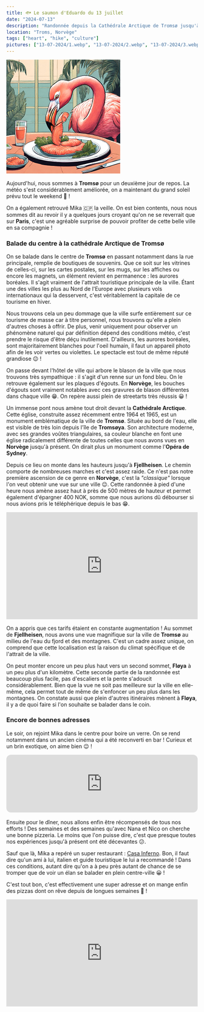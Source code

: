 ```yaml
---
title: 🐟 Le saumon d'Eduardo du 13 juillet
date: "2024-07-13"
description: "Randonnée depuis la Cathédrale Arctique de Tromsø jusqu'à Fjellheisen et Fløya !"
location: "Troms, Norvège"
tags: ["heart", "hike", "culture"]
pictures: ["13-07-2024/1.webp", "13-07-2024/2.webp", "13-07-2024/3.webp", "13-07-2024/4.webp", "13-07-2024/5.webp", "13-07-2024/6.webp", "13-07-2024/7.webp", "13-07-2024/8.webp", "13-07-2024/9.webp", "13-07-2024/10.webp"]
---
```


![Saumon d'Eduardo](../saumon_eduardo.png)

Aujourd'hui, nous sommes à **Tromsø** pour un deuxième jour de repos. La météo s'est considérablement améliorée, on a maintenant du grand soleil prévu tout le weekend 🥳 !

On a également retrouvé Mika 🇨🇵 la veille. On est bien contents, nous nous sommes dit au revoir il y a quelques jours croyant qu'on ne se reverrait que sur **Paris**, c'est une agréable surprise de pouvoir profiter de cette belle ville en sa compagnie !

### Balade du centre à la cathédrale Arctique de Tromsø
On se balade dans le centre de **Tromsø** en passant notamment dans la rue principale, remplie de boutiques de souvenirs. Que ce soit sur les vitrines de celles-ci, sur les cartes postales, sur les mugs, sur les affiches ou encore les magnets, un élément revient en permanence : les aurores boréales. Il s'agit vraiment de l'attrait touristique principale de la ville. Étant une des villes les plus au Nord de l'Europe avec plusieurs vols internationaux qui la desservent, c'est véritablement la capitale de ce tourisme en hiver.

Nous trouvons cela un peu dommage que la ville surfe entièrement sur ce tourisme de masse car à titre personnel, nous trouvons qu'elle a plein d'autres choses à offrir. De plus, venir uniquement pour observer un phénomène naturel qui par définition dépend des conditions météo, c'est prendre le risque d'être déçu inutilement. D'ailleurs, les aurores boréales, sont majoritairement blanches pour l'oeil humain, il faut un appareil photo afin de les voir vertes ou violettes. Le spectacle est tout de même réputé grandiose 😉 !

On passe devant l'hôtel de ville qui arbore le blason de la ville que nous trouvons très sympathique : il s'agit d'un renne sur un fond bleu. On le retrouve également sur les plaques d'égouts. En **Norvège**, les bouches d'égouts sont vraiment notables avec ces gravures de blason différentes dans chaque ville 😁. On repère aussi plein de streetarts très réussis 😀 !

Un immense pont nous amène tout droit devant la **Cathédrale Arctique**. Cette église, construite assez récemment entre 1964 et 1965, est un monument emblématique de la ville de **Tromsø**. Située au bord de l'eau, elle est visible de très loin depuis l'île de **Tromsøya**. Son architecture moderne, avec ses grandes voûtes triangulaires, sa couleur blanche en font une église radicalement différente de toutes celles que nous avons vues en **Norvège** jusqu'à présent. On dirait plus un monument comme l'**Opéra de Sydney**.

Depuis ce lieu on monte dans les hauteurs jusqu'à **Fjellheisen**. Le chemin comporte de nombreuses marches et c'est assez raide. Ce n'est pas notre première ascension de ce genre en **Norvège**, c'est la *"classique"* lorsque l'on veut obtenir une vue sur une ville 😉. Cette randonnée à pied d'une heure nous amène assez haut à près de 500 mètres de hauteur et permet également d'épargner 400 NOK, somme que nous aurions dû débourser si nous avions pris le téléphérique depuis le bas 😁.
 
<div style="width: 100%; height: 0; position: relative; padding-bottom: 56%;"><iframe src="https://giphy.com/embed/QWMXw7rk5Gijfx1yEO" style="top: 0; left: 0; width: 100%; height: 100%; position: absolute; border: 0;" allowfullscreen scrolling="no" allow="encrypted-media;" class="giphy-embed"></iframe></div> 

On a appris que ces tarifs étaient en constante augmentation ! Au sommet de **Fjellheisen**, nous avons une vue magnifique sur la ville de **Tromsø** au milieu de l'eau du fjord et des montagnes. C'est un cadre assez unique, on comprend que cette localisation est la raison du climat spécifique et de l'attrait de la ville. 

On peut monter encore un peu plus haut vers un second sommet, **Fløya** à un peu plus d'un kilomètre. Cette seconde partie de la randonnée est beaucoup plus facile, pas d'escaliers et la pente s'adoucit considérablement. Bien que la vue ne soit pas meilleure sur la ville en elle-même, cela permet tout de même de s'enfoncer un peu plus dans les montagnes. On constate aussi que plein d'autres itinéraires mènent à **Fløya**, il y a de quoi faire si l'on souhaite se balader dans le coin. 

### Encore de bonnes adresses
Le soir, on rejoint Mika dans le centre pour boire un verre. On se rend notamment dans un ancien cinéma qui a été reconverti en bar ! Curieux et un brin exotique, on aime bien 😉 !

<iframe style="border-radius:12px" src="https://open.spotify.com/embed/track/0Jw3cPBXlGnA6DEJrZSTI0?utm_source=generator" width="100%" height="152" frameBorder="0" allow="autoplay; clipboard-write; encrypted-media; picture-in-picture" loading="lazy"></iframe>

Ensuite pour le dîner, nous allons enfin être récompensés de tous nos efforts ! Des semaines et des semaines qu'avec Nana et Nico on cherche une bonne pizzeria. Le moins que l'on puisse dire, c'est que presque toutes nos expériences jusqu'à présent ont été décevantes 😕.

Sauf que là, Mika a repéré un super restaurant : [Casa Inferno](https://www.casainferno.no/). Bon, il faut dire qu'un ami à lui, italien et guide touristique le lui a recommandé ! Dans ces conditions, autant dire qu'on a à peu près autant de chance de se tromper que de voir un élan se balader en plein centre-ville 😀 ! 

C'est tout bon, c'est effectivement une super adresse et on mange enfin des pizzas dont on rêve depuis de longues semaines 🤩 !

<div style="width: 100%; height: 0; position: relative; padding-bottom: 56%;"><iframe src="https://giphy.com/embed/q12ERvNk4MG46ayfLU" style="top: 0; left: 0; width: 100%; height: 100%; position: absolute; border: 0;" allowfullscreen scrolling="no" allow="encrypted-media;" class="giphy-embed"></iframe></div> 